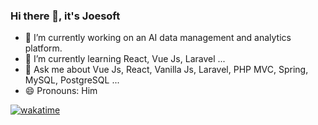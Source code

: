 ### Hi there 👋, it's Joesoft

- 🔭 I’m currently working on an AI data management and analytics platform.
- 🌱 I’m currently learning React, Vue Js, Laravel ...
- 💬 Ask me about  Vue Js, React, Vanilla Js, Laravel, PHP MVC, Spring, MySQL, PostgreSQL ...
- 😄 Pronouns: Him

 [![wakatime](https://wakatime.com/badge/user/a01cb09c-159d-4746-aa1a-83a2a5139f75.svg)](https://wakatime.com/@a01cb09c-159d-4746-aa1a-83a2a5139f75)


<!--
**joesoftmwai/joesoftmwai** is a ✨ _special_ ✨ repository because its `README.md` (this file) appears on your GitHub profile.

Here are some ideas to get you started:

- 🔭 I’m currently working on ...
- 🌱 I’m currently learning ...
- 👯 I’m looking to collaborate on ...
- 🤔 I’m looking for help with ...
- 💬 Ask me about ...
- 📫 How to reach me: ...
- 😄 Pronouns: ...
- ⚡ Fun fact: ...
-->
